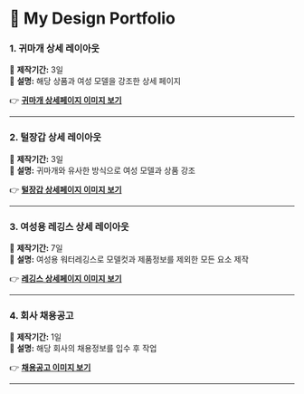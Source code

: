 # 🎨 My Design Portfolio

###  1. 귀마개 상세 레이아웃  
📅 **제작기간:** 3일  
📌 **설명:** 해당 상품과 여성 모델을 강조한 상세 페이지  

👉 **[귀마개 상세페이지 이미지 보기](https://raw.githubusercontent.com/Kyuseon-LEE/design-portfolio/main/%EA%B7%80%EB%A7%88%EA%B0%9C.jpg)**  

---

###  2. 털장갑 상세 레이아웃  
📅 **제작기간:** 3일  
📌 **설명:** 귀마개와 유사한 방식으로 여성 모델과 상품 강조  

👉 **[털장갑 상세페이지 이미지 보기](https://raw.githubusercontent.com/Kyuseon-LEE/design-portfolio/main/%ED%84%B8%EC%9E%A5%EA%B0%91.jpg)**  

---

###  3. 여성용 레깅스 상세 레이아웃  
📅 **제작기간:** 7일  
📌 **설명:** 여성용 워터레깅스로 모델컷과 제품정보를 제외한 모든 요소 제작  

👉 **[레깅스 상세페이지 이미지 보기](https://raw.githubusercontent.com/Kyuseon-LEE/design-portfolio/main/%EB%A0%88%EA%B9%85%EC%8A%A4.jpg)**  

---

###  4. 회사 채용공고  
📅 **제작기간:** 1일  
📌 **설명:** 해당 회사의 채용정보를 입수 후 작업  

👉 **[채용공고 이미지 보기](https://raw.githubusercontent.com/Kyuseon-LEE/design-portfolio/main/%EC%B1%84%EC%9A%A9%EA%B3%B5%EA%B3%A0.jpg)**  

---
